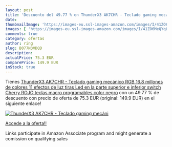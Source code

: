 ```yaml
---
layout: post
title: 'Descuento del 49.77 % en ThunderX3 AK7CHR - Teclado gaming mecáni'
date: 
thumbnailImage: 'https://images-eu.ssl-images-amazon.com/images/I/41ZO6MeQYqL._SL200_.jpg'
images: [ 'https://images-eu.ssl-images-amazon.com/images/I/41ZO6MeQYqL._SL200_.jpg' ]
comments: true
category: ofertas
author: ring
slug: B077N3VDQD
description:
actualPrice: 75.3 EUR
comparePrice: 149.9 EUR
inStock: true
---
```


Tienes [ThunderX3 AK7CHR - Teclado gaming mecánico  RGB 16.8 millones de colores  11 efectos de luz  tiras Led en la parte superior e inferior  switch Cherry ROJO  teclas macro programables  color negro](https://www.amazon.es/dp/B077N3VDQD/?tag=tolees-21) con un 49.77 % de descuento con precio de oferta de 75.3 EUR (original: 149.9 EUR) en el siguiente enlace!

[![ThunderX3 AK7CHR - Teclado gaming mecáni](https://images-eu.ssl-images-amazon.com/images/I/41ZO6MeQYqL._SL200_.jpg)](https://www.amazon.es/dp/B077N3VDQD/?tag=tolees-21)

[Accede a la oferta!!](https://www.amazon.es/dp/B077N3VDQD/?tag=tolees-21)

Links participate in Amazon Associate program and might generate a comission on qualifying sales


